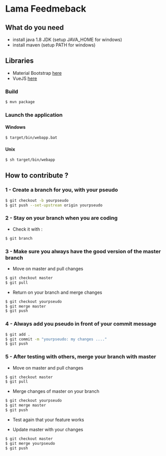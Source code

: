 # Lama Feedmeback

## What do you need

+ install java 1.8 JDK (setup JAVA_HOME for windows)
+ install maven (setup PATH for windows)

## Libraries

+ Material Bootstrap [here](https://mdbootstrap.com/components/inputs/)
+ VueJS [here](https://vuejs.org/v2/guide/)

### Build

```sh
$ mvn package
```

### Launch the application

#### Windows

```sh
$ target/bin/webapp.bat
```

#### Unix

```sh
$ sh target/bin/webapp
```

## How to contribute ?

### 1 - Create a branch for you, with your pseudo

```sh
$ git checkout -b yourpseudo
$ git push --set-upstream origin yourpseudo
```

### 2 - Stay on your branch when you are coding

+ Check it with :

```sh
$ git branch
```

### 3 - Make sure you always have the good version of the master branch

+ Move on master and pull changes

```sh
$ git checkout master
$ git pull
```

+ Return on your branch and merge changes

```sh
$ git checkout yourpseudo
$ git merge master
$ git push
```

### 4 - Always add you pseudo in front of your commit message

```sh
$ git add .
$ git commit -m "yourpseudo: my changes ...."
$ git push
```

### 5 - After testing with others, merge your branch with master

+ Move on master and pull changes

```sh
$ git checkout master
$ git pull
```

+ Merge changes of master on your branch

```sh
$ git checkout yourpseudo
$ git merge master
$ git push
```

+ Test again that your feature works

+ Update master with your changes

```sh
$ git checkout master
$ git merge yourpseudo
$ git push
```
